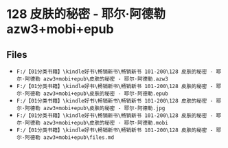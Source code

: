 # 128 皮肤的秘密 - 耶尔·阿德勒 azw3+mobi+epub

## Files

- `F:/【01分类书籍】\kindle好书\畅销新书\畅销新书 101-200\128 皮肤的秘密 - 耶尔·阿德勒 azw3+mobi+epub\皮肤的秘密 - 耶尔·阿德勒.azw3`
- `F:/【01分类书籍】\kindle好书\畅销新书\畅销新书 101-200\128 皮肤的秘密 - 耶尔·阿德勒 azw3+mobi+epub\皮肤的秘密 - 耶尔·阿德勒.epub`
- `F:/【01分类书籍】\kindle好书\畅销新书\畅销新书 101-200\128 皮肤的秘密 - 耶尔·阿德勒 azw3+mobi+epub\皮肤的秘密 - 耶尔·阿德勒.jpg`
- `F:/【01分类书籍】\kindle好书\畅销新书\畅销新书 101-200\128 皮肤的秘密 - 耶尔·阿德勒 azw3+mobi+epub\皮肤的秘密 - 耶尔·阿德勒.mobi`
- `F:/【01分类书籍】\kindle好书\畅销新书\畅销新书 101-200\128 皮肤的秘密 - 耶尔·阿德勒 azw3+mobi+epub\files.md`
